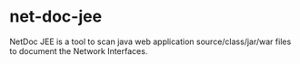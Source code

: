# net-doc-jee
NetDoc JEE is a tool to scan java web application source/class/jar/war files to document the Network Interfaces.
